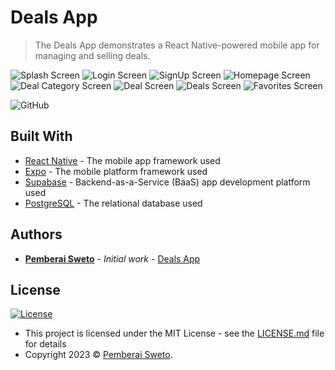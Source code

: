 # Deals App

> The Deals App demonstrates a React Native-powered mobile app for managing and selling deals.

![Splash Screen](.github/app-1.jpg)
![Login Screen](.github/app-2.jpg)
![SignUp Screen](.github/app-3.jpg)
![Homepage Screen](.github/app-4.jpg)
![Deal Category Screen](.github/app-5.jpg)
![Deal Screen](.github/app-6.jpg)
![Deals Screen](.github/app-7.jpg)
![Favorites Screen](.github/app-8.jpg)

![GitHub](https://img.shields.io/github/license/mashape/apistatus.svg)

## Built With

- [React Native](https://reactnative.dev/) - The mobile app framework used
- [Expo](https://expo.dev/) - The mobile platform framework used
- [Supabase](https://supabase.com/) - Backend-as-a-Service (BaaS) app development platform used
- [PostgreSQL](https://www.postgresql.org/) - The relational database used

## Authors

- **[Pemberai Sweto](https://github.com/thepembeweb)** - _Initial work_ - [Deals App](https://github.com/thepembeweb/deals-mobile-app)

## License

[![License](http://img.shields.io/:license-mit-green.svg?style=flat-square)](http://badges.mit-license.org)

- This project is licensed under the MIT License - see the [LICENSE.md](LICENSE.md) file for details
- Copyright 2023 © [Pemberai Sweto](https://github.com/thepembeweb).
